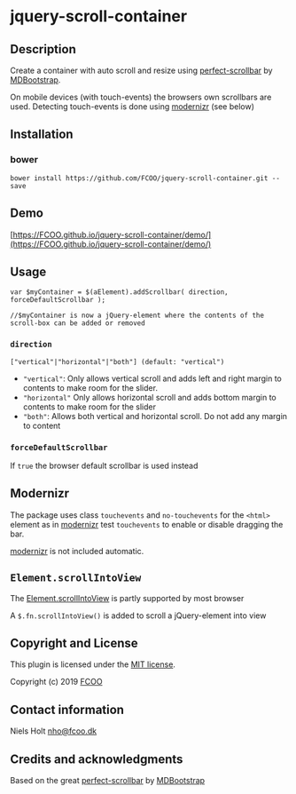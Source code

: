 # jquery-scroll-container
>


## Description

Create a container with auto scroll and resize using [perfect-scrollbar](https://github.com/mdbootstrap/perfect-scrollbar) by [MDBootstrap](https://github.com/mdbootstrap).
 
On mobile devices (with touch-events) the browsers own scrollbars are used. Detecting touch-events is done using [modernizr](https://modernizr.com/) (see below)

## Installation
### bower
`bower install https://github.com/FCOO/jquery-scroll-container.git --save`

## Demo
[https://FCOO.github.io/jquery-scroll-container/demo/](https://FCOO.github.io/jquery-scroll-container/demo/)
 

## Usage

    var $myContainer = $(aElement).addScrollbar( direction, forceDefaultScrollbar );

    //$myContainer is now a jQuery-element where the contents of the scroll-box can be added or removed

### `direction`

    ["vertical"|"horizontal"|"both"] (default: "vertical")

- `"vertical"`: Only allows vertical scroll and adds left and right margin to contents to make room for the slider. 
- `"horizontal"` Only allows horizontal scroll and adds bottom margin to contents to make room for the slider
- `"both"`: Allows both vertical and horizontal scroll. Do not add any margin to content
 
### `forceDefaultScrollbar`
If `true` the browser default scrollbar is used instead

## Modernizr
The package uses class `touchevents` and `no-touchevents` for the `<html>` element as in [modernizr](https://modernizr.com/) test `touchevents` to enable or disable dragging the bar. 

[modernizr](https://modernizr.com/) is not included automatic.

## `Element.scrollIntoView`
The [Element.scrollIntoView](https://developer.mozilla.org/en-US/docs/Web/API/Element/scrollIntoView) is partly supported by most browser

A `$.fn.scrollIntoView()` is added to scroll a jQuery-element into view


## Copyright and License
This plugin is licensed under the [MIT license](https://github.com/FCOO/jquery-scroll-container/LICENSE).

Copyright (c) 2019 [FCOO](https://github.com/FCOO)

## Contact information
Niels Holt nho@fcoo.dk

## Credits and acknowledgments
Based on the great [perfect-scrollbar](https://github.com/mdbootstrap/perfect-scrollbar) by [MDBootstrap](https://github.com/mdbootstrap)